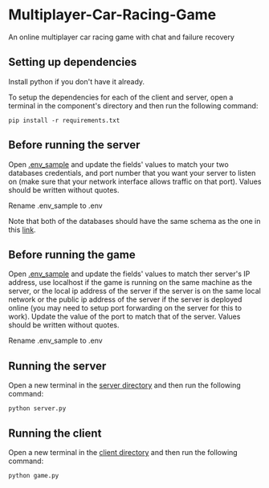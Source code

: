 # Multiplayer-Car-Racing-Game

An online multiplayer car racing game with chat and failure recovery

## Setting up dependencies

Install python if you don't have it already.

To setup the dependencies for each of the client and server, open a terminal in the component's directory and then run the following command:

``` 
pip install -r requirements.txt
```

## Before running the server

Open [.env_sample](./server/.env_sample) and update the fields' values to match your two databases credentials, and port number that you want your server to listen on (make sure that your network interface allows traffic on that port). Values should be written without quotes.

Rename .env_sample to .env

Note that both of the databases should have the same schema as the one in this [link](https://drawsql.app/teams/team-770/diagrams/multiplayer-car-racing-game).

## Before running the game
Open [.env_sample](./client/.env_sample) and update the fields' values to match ther server's IP address, use localhost if the game is running on the same machine as the server, or the local ip address of the server if the server is on the same local network or the public ip address of the server if the server is deployed online (you may need to setup port forwarding on the server for this to work). Update the value of the port to match that of the server. Values should be written without quotes.

Rename .env_sample to .env


## Running the server

Open a new terminal in the [server directory](./server/) and then run the following command:
``` 
python server.py
```

## Running the client

Open a new terminal in the [client directory](./client/) and then run the following command:

``` 
python game.py
```
